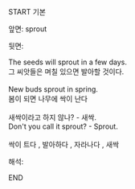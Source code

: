START
기본

앞면:
sprout


뒷면:
<div>The seeds will sprout in a few days. </div><div><div>그 씨앗들은 며칠 있으면 발아할 것이다.</div></div><div><br></div><div><div>New buds sprout in spring. </div><div><div>봄이 되면 나무에 싹이 난다</div></div></div><div><br></div><div><div><div>새싹이라고 하지 않나? - 새싹.</div></div><div><div>Don't you call it sprout? - Sprout.</div></div></div><div><br></div><div>싹이 트다 , 발아하다 , 자라나다 , 새싹</div>


해석:

END